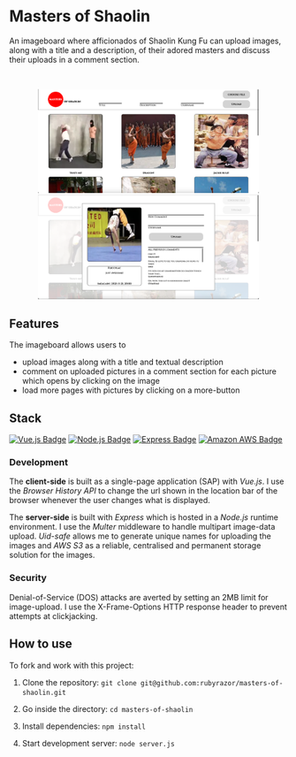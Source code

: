# Masters of Shaolin

An imageboard where afficionados of Shaolin Kung Fu can upload images, along with a title and a description, of their adored masters and discuss their uploads in a comment section.

</br>

<p align="center">
<img src="/readme-material/landing-page.png" width="400"  alt="Landing page">
<img src="/readme-material/modal.png" width="400" alt="Comment section">
</p>

## Features

The imageboard allows users to

-   upload images along with a title and textual description
-   comment on uploaded pictures in a comment section for each picture which opens by clicking on the image
-   load more pages with pictures by clicking on a more-button

## Stack

[![Vue.js Badge](https://img.shields.io/badge/-Vue.js-4FC08D?style=for-the-badge&labelColor=302d2d&logo=vue.js&logoColor=4FC08D)](#)
[![Node.js Badge](https://img.shields.io/badge/-Node.js-3C873A?style=for-the-badge&labelColor=302d2d&logo=node.js&logoColor=3C873A)](#)
[![Express Badge](https://img.shields.io/badge/-Express-000000?style=for-the-badge&labelColor=f7efef&logo=express&logoColor=000000)](#)
[![Amazon AWS Badge](https://img.shields.io/badge/-Amazon%20AWS-232F3E?style=for-the-badge&labelColor=white&logo=amazon%20aws&logoColor=232F3E)](#)

### Development

The **client-side** is built as a single-page application (SAP) with _Vue.js_. I use the _Browser History API_ to change the url shown in the location bar of the browser whenever the user changes what is displayed.

The **server-side** is built with _Express_ which is hosted in a _Node.js_ runtime environment. I use the _Multer_ middleware to handle multipart image-data upload. _Uid-safe_ allows me to generate unique names for uploading the images and _AWS S3_ as a reliable, centralised and permanent storage solution for the images.

### Security

Denial-of-Service (DOS) attacks are averted by setting an 2MB limit for image-upload. I use the X-Frame-Options HTTP response header to prevent attempts at clickjacking.

## How to use

To fork and work with this project:

1. Clone the repository: `git clone git@github.com:rubyrazor/masters-of-shaolin.git`

2. Go inside the directory: `cd masters-of-shaolin`

3. Install dependencies: `npm install`

4. Start development server: `node server.js`
